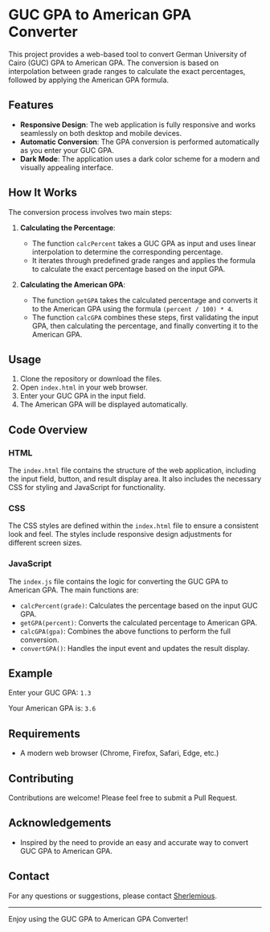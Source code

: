 # GUC GPA to American GPA Converter

This project provides a web-based tool to convert German University of Cairo (GUC) GPA to American GPA. The conversion is based on interpolation between grade ranges to calculate the exact percentages, followed by applying the American GPA formula.

## Features

- **Responsive Design**: The web application is fully responsive and works seamlessly on both desktop and mobile devices.
- **Automatic Conversion**: The GPA conversion is performed automatically as you enter your GUC GPA.
- **Dark Mode**: The application uses a dark color scheme for a modern and visually appealing interface.

## How It Works

The conversion process involves two main steps:

1. **Calculating the Percentage**:

   - The function `calcPercent` takes a GUC GPA as input and uses linear interpolation to determine the corresponding percentage.
   - It iterates through predefined grade ranges and applies the formula to calculate the exact percentage based on the input GPA.

2. **Calculating the American GPA**:
   - The function `getGPA` takes the calculated percentage and converts it to the American GPA using the formula `(percent / 100) * 4`.
   - The function `calcGPA` combines these steps, first validating the input GPA, then calculating the percentage, and finally converting it to the American GPA.

## Usage

1. Clone the repository or download the files.
2. Open `index.html` in your web browser.
3. Enter your GUC GPA in the input field.
4. The American GPA will be displayed automatically.

## Code Overview

### HTML

The `index.html` file contains the structure of the web application, including the input field, button, and result display area. It also includes the necessary CSS for styling and JavaScript for functionality.

### CSS

The CSS styles are defined within the `index.html` file to ensure a consistent look and feel. The styles include responsive design adjustments for different screen sizes.

### JavaScript

The `index.js` file contains the logic for converting the GUC GPA to American GPA. The main functions are:

- `calcPercent(grade)`: Calculates the percentage based on the input GUC GPA.
- `getGPA(percent)`: Converts the calculated percentage to American GPA.
- `calcGPA(gpa)`: Combines the above functions to perform the full conversion.
- `convertGPA()`: Handles the input event and updates the result display.

## Example

Enter your GUC GPA: `1.3`

Your American GPA is: `3.6`

## Requirements

- A modern web browser (Chrome, Firefox, Safari, Edge, etc.)

## Contributing

Contributions are welcome! Please feel free to submit a Pull Request.

## Acknowledgements

- Inspired by the need to provide an easy and accurate way to convert GUC GPA to American GPA.

## Contact

For any questions or suggestions, please contact [Sherlemious](https://www.linkedin.com/in/sherlemious/).

---

Enjoy using the GUC GPA to American GPA Converter!
